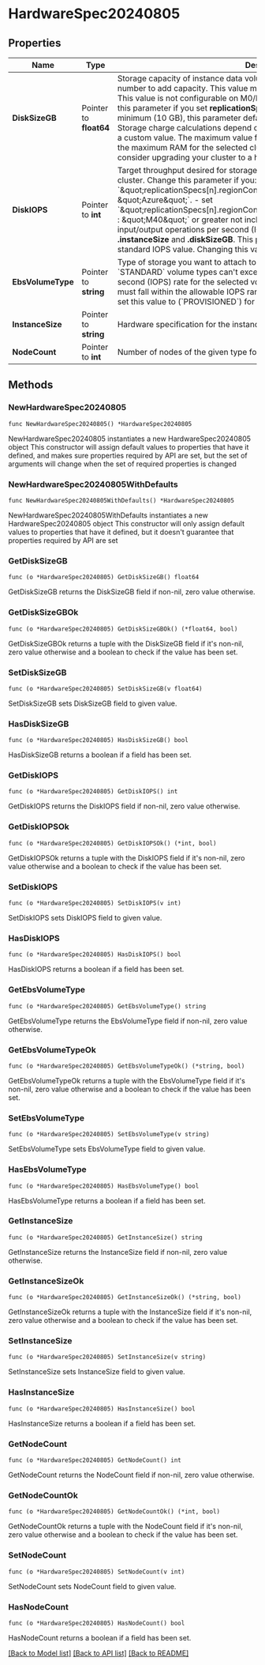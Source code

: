 # HardwareSpec20240805

## Properties

Name | Type | Description | Notes
------------ | ------------- | ------------- | -------------
**DiskSizeGB** | Pointer to **float64** | Storage capacity of instance data volumes expressed in gigabytes. Increase this number to add capacity.   This value must be equal for all shards and node types.   This value is not configurable on M0/M2/M5 clusters.   MongoDB Cloud requires this parameter if you set **replicationSpecs**.   If you specify a disk size below the minimum (10 GB), this parameter defaults to the minimum disk size value.    Storage charge calculations depend on whether you choose the default value or a custom value.   The maximum value for disk storage cannot exceed 50 times the maximum RAM for the selected cluster. If you require more storage space, consider upgrading your cluster to a higher tier. | [optional] 
**DiskIOPS** | Pointer to **int** | Target throughput desired for storage attached to your Azure-provisioned cluster. Change this parameter if you:  - set &#x60;\&quot;replicationSpecs[n].regionConfigs[m].providerName\&quot; : \&quot;Azure\&quot;&#x60;. - set &#x60;\&quot;replicationSpecs[n].regionConfigs[m].electableSpecs.instanceSize\&quot; : \&quot;M40\&quot;&#x60; or greater not including &#x60;Mxx_NVME&#x60; tiers.  The maximum input/output operations per second (IOPS) depend on the selected **.instanceSize** and **.diskSizeGB**. This parameter defaults to the cluster tier&#39;s standard IOPS value. Changing this value impacts cluster cost. | [optional] 
**EbsVolumeType** | Pointer to **string** | Type of storage you want to attach to your AWS-provisioned cluster.  - &#x60;STANDARD&#x60; volume types can&#39;t exceed the default input/output operations per second (IOPS) rate for the selected volume size.   - &#x60;PROVISIONED&#x60; volume types must fall within the allowable IOPS range for the selected volume size. You must set this value to (&#x60;PROVISIONED&#x60;) for NVMe clusters. | [optional] [default to "STANDARD"]
**InstanceSize** | Pointer to **string** | Hardware specification for the instances in this M0/M2/M5 tier cluster. | [optional] 
**NodeCount** | Pointer to **int** | Number of nodes of the given type for MongoDB Cloud to deploy to the region. | [optional] 

## Methods

### NewHardwareSpec20240805

`func NewHardwareSpec20240805() *HardwareSpec20240805`

NewHardwareSpec20240805 instantiates a new HardwareSpec20240805 object
This constructor will assign default values to properties that have it defined,
and makes sure properties required by API are set, but the set of arguments
will change when the set of required properties is changed

### NewHardwareSpec20240805WithDefaults

`func NewHardwareSpec20240805WithDefaults() *HardwareSpec20240805`

NewHardwareSpec20240805WithDefaults instantiates a new HardwareSpec20240805 object
This constructor will only assign default values to properties that have it defined,
but it doesn't guarantee that properties required by API are set

### GetDiskSizeGB

`func (o *HardwareSpec20240805) GetDiskSizeGB() float64`

GetDiskSizeGB returns the DiskSizeGB field if non-nil, zero value otherwise.

### GetDiskSizeGBOk

`func (o *HardwareSpec20240805) GetDiskSizeGBOk() (*float64, bool)`

GetDiskSizeGBOk returns a tuple with the DiskSizeGB field if it's non-nil, zero value otherwise
and a boolean to check if the value has been set.

### SetDiskSizeGB

`func (o *HardwareSpec20240805) SetDiskSizeGB(v float64)`

SetDiskSizeGB sets DiskSizeGB field to given value.

### HasDiskSizeGB

`func (o *HardwareSpec20240805) HasDiskSizeGB() bool`

HasDiskSizeGB returns a boolean if a field has been set.
### GetDiskIOPS

`func (o *HardwareSpec20240805) GetDiskIOPS() int`

GetDiskIOPS returns the DiskIOPS field if non-nil, zero value otherwise.

### GetDiskIOPSOk

`func (o *HardwareSpec20240805) GetDiskIOPSOk() (*int, bool)`

GetDiskIOPSOk returns a tuple with the DiskIOPS field if it's non-nil, zero value otherwise
and a boolean to check if the value has been set.

### SetDiskIOPS

`func (o *HardwareSpec20240805) SetDiskIOPS(v int)`

SetDiskIOPS sets DiskIOPS field to given value.

### HasDiskIOPS

`func (o *HardwareSpec20240805) HasDiskIOPS() bool`

HasDiskIOPS returns a boolean if a field has been set.
### GetEbsVolumeType

`func (o *HardwareSpec20240805) GetEbsVolumeType() string`

GetEbsVolumeType returns the EbsVolumeType field if non-nil, zero value otherwise.

### GetEbsVolumeTypeOk

`func (o *HardwareSpec20240805) GetEbsVolumeTypeOk() (*string, bool)`

GetEbsVolumeTypeOk returns a tuple with the EbsVolumeType field if it's non-nil, zero value otherwise
and a boolean to check if the value has been set.

### SetEbsVolumeType

`func (o *HardwareSpec20240805) SetEbsVolumeType(v string)`

SetEbsVolumeType sets EbsVolumeType field to given value.

### HasEbsVolumeType

`func (o *HardwareSpec20240805) HasEbsVolumeType() bool`

HasEbsVolumeType returns a boolean if a field has been set.
### GetInstanceSize

`func (o *HardwareSpec20240805) GetInstanceSize() string`

GetInstanceSize returns the InstanceSize field if non-nil, zero value otherwise.

### GetInstanceSizeOk

`func (o *HardwareSpec20240805) GetInstanceSizeOk() (*string, bool)`

GetInstanceSizeOk returns a tuple with the InstanceSize field if it's non-nil, zero value otherwise
and a boolean to check if the value has been set.

### SetInstanceSize

`func (o *HardwareSpec20240805) SetInstanceSize(v string)`

SetInstanceSize sets InstanceSize field to given value.

### HasInstanceSize

`func (o *HardwareSpec20240805) HasInstanceSize() bool`

HasInstanceSize returns a boolean if a field has been set.
### GetNodeCount

`func (o *HardwareSpec20240805) GetNodeCount() int`

GetNodeCount returns the NodeCount field if non-nil, zero value otherwise.

### GetNodeCountOk

`func (o *HardwareSpec20240805) GetNodeCountOk() (*int, bool)`

GetNodeCountOk returns a tuple with the NodeCount field if it's non-nil, zero value otherwise
and a boolean to check if the value has been set.

### SetNodeCount

`func (o *HardwareSpec20240805) SetNodeCount(v int)`

SetNodeCount sets NodeCount field to given value.

### HasNodeCount

`func (o *HardwareSpec20240805) HasNodeCount() bool`

HasNodeCount returns a boolean if a field has been set.

[[Back to Model list]](../README.md#documentation-for-models) [[Back to API list]](../README.md#documentation-for-api-endpoints) [[Back to README]](../README.md)


